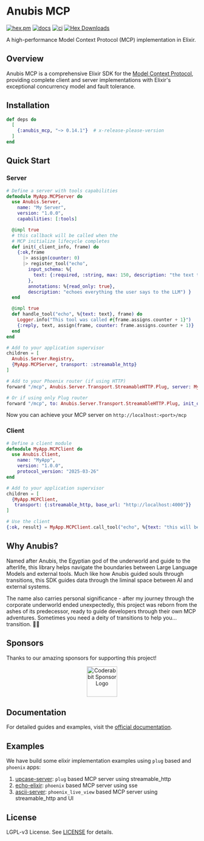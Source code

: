 # Anubis MCP

[![hex.pm](https://img.shields.io/hexpm/v/anubis_mcp.svg)](https://hex.pm/packages/anubis_mcp)
[![docs](https://img.shields.io/badge/hex-docs-blue.svg)](https://hexdocs.pm/anubis_mcp)
[![ci](https://github.com/zoedsoupe/anubis-mcp/actions/workflows/ci.yml/badge.svg)](https://github.com/zoedsoupe/anubis-mcp/actions/workflows/ci.yml)
[![Hex Downloads](https://img.shields.io/hexpm/dt/anubis_mcp)](https://hex.pm/packages/anubis_mcp)

A high-performance Model Context Protocol (MCP) implementation in Elixir.

## Overview

Anubis MCP is a comprehensive Elixir SDK for the [Model Context Protocol](https://spec.modelcontextprotocol.io/), providing complete client and server implementations with Elixir's exceptional concurrency model and fault tolerance.

## Installation

```elixir
def deps do
  [
    {:anubis_mcp, "~> 0.14.1"}  # x-release-please-version
  ]
end
```

## Quick Start

### Server

```elixir
# Define a server with tools capabilities
defmodule MyApp.MCPServer do
  use Anubis.Server,
    name: "My Server",
    version: "1.0.0",
    capabilities: [:tools]

  @impl true
  # this callback will be called when the
  # MCP initialize lifecycle completes
  def init(_client_info, frame) do
    {:ok,frame
      |> assign(counter: 0)
      |> register_tool("echo",
        input_schema: %{
          text: {:required, :string, max: 150, description: "the text to be echoed"}
        },
        annotations: %{read_only: true},
        description: "echoes everything the user says to the LLM") }
  end

  @impl true
  def handle_tool("echo", %{text: text}, frame) do
    Logger.info("This tool was called #{frame.assigns.counter + 1}")
    {:reply, text, assign(frame, counter: frame.assigns.counter + 1)}
  end
end

# Add to your application supervisor
children = [
  Anubis.Server.Registry,
  {MyApp.MCPServer, transport: :streamable_http}
]

# Add to your Phoenix router (if using HTTP)
forward "/mcp", Anubis.Server.Transport.StreamableHTTP.Plug, server: MyApp.MCPServer

# Or if using only Plug router
forward "/mcp", to: Anubis.Server.Transport.StreamableHTTP.Plug, init_opts: [server: MyApp.MCPServer]
```

Now you can achieve your MCP server on `http://localhost:<port>/mcp`

### Client

```elixir
# Define a client module
defmodule MyApp.MCPClient do
  use Anubis.Client,
    name: "MyApp",
    version: "1.0.0",
    protocol_version: "2025-03-26"
end

# Add to your application supervisor
children = [
  {MyApp.MCPClient,
   transport: {:streamable_http, base_url: "http://localhost:4000"}}
]

# Use the client
{:ok, result} = MyApp.MCPClient.call_tool("echo", %{text: "this will be echoed!"})
```

## Why Anubis?

Named after Anubis, the Egyptian god of the underworld and guide to the afterlife, this library helps navigate the boundaries between Large Language Models and external tools. Much like how Anubis guided souls through transitions, this SDK guides data through the liminal space between AI and external systems. 

The name also carries personal significance - after my journey through the corporate underworld ended unexpectedly, this project was reborn from the ashes of its predecessor, ready to guide developers through their own MCP adventures. Sometimes you need a deity of transitions to help you... transition. 🏳️‍⚧️

## Sponsors

Thanks to our amazing sponsors for supporting this project!

<p align="center">
  <a href="https://www.coderabbit.ai/?utm_source=oss&utm_medium=github&utm_campaign=zoedsoupe">
    <img src="https://avatars.githubusercontent.com/u/132028505?s=200&v=4" alt="Coderabbit Sponsor Logo" height="80"/>
  </a>
</p>


## Documentation

For detailed guides and examples, visit the [official documentation](https://hexdocs.pm/anubis_mcp).

## Examples

We have build some elixir implementation examples using `plug` based and `phoenix` apps:

1. [upcase-server](/priv/dev/upcase/README.md): `plug` based MCP server using streamable_http
2. [echo-elixir](/priv/dev/echo-elixir/README.md): `phoenix` based MCP server using sse
3. [ascii-server](/priv/dev/ascii/README.md): `phoenix_live_view` based MCP server using streamable_http and UI

## License

LGPL-v3 License. See [LICENSE](./LICENSE) for details.
